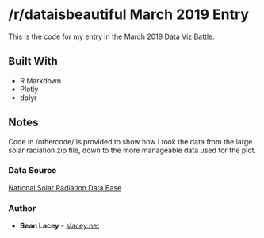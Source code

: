 # /r/dataisbeautiful March 2019 Entry

This is the code for my entry in the March 2019 Data Viz Battle.

## Built With

* R Markdown
* Plotly
* dplyr

## Notes

Code in /othercode/ is provided to show how I took the data from the large solar radiation zip file, down to the more manageable data used for the plot.

### Data Source

[National Solar Radiation Data Base](https://rredc.nrel.gov/solar/old_data/nsrdb/1991-2005/tmy3/)

### Author

* **Sean Lacey** - [slacey.net](https://www.slacey.net)